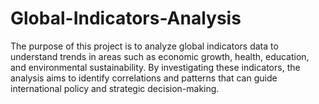 # Global-Indicators-Analysis
The purpose of this project is to analyze global indicators data to understand trends in areas such as economic growth, health, education, and environmental sustainability. By investigating these indicators, the analysis aims to identify correlations and patterns that can guide international policy and strategic decision-making.
